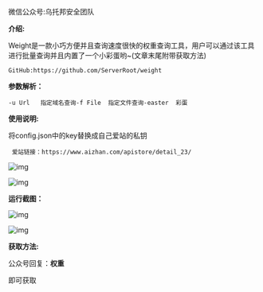 微信公众号:乌托邦安全团队

**介绍:**

  Weight是一款小巧方便并且查询速度很快的权重查询工具，用户可以通过该工具进行批量查询并且内置了一个小彩蛋哟~(文章末尾附带获取方法)

```
GitHub:https://github.com/ServerRoot/weight
```

**参数解析：**

```
-u Url   指定域名查询-f File  指定文件查询-easter  彩蛋
```

**使用说明:**

  将config.json中的key替换成自己爱站的私钥

```
 爱站链接：https://www.aizhan.com/apistore/detail_23/
```

![img](https://mmbiz.qpic.cn/mmbiz_png/UqnQlczyIgob6E5RvybOjbaVQM4zaeFjzrGa14ic7hibBvgAqpDqQsQFWySSppJHqzWn1O0Legs9rs4ySPqlrQ5w/640?wx_fmt=png)

![img](https://mmbiz.qpic.cn/mmbiz_png/UqnQlczyIgob6E5RvybOjbaVQM4zaeFjCohs7LpetdpJEDErfrT1dgoy8utQAmfQcIymNP13EFVZLfBlVb4X7w/640?wx_fmt=png)

**运行截图：**  

![img](https://mmbiz.qpic.cn/mmbiz_png/UqnQlczyIgob6E5RvybOjbaVQM4zaeFjdcGe8qRSvicCs6W6OElCMONa9OuSGV1FHwYAV7tjKmicJs90Micv7d7nQ/640?wx_fmt=png)

![img](https://mmbiz.qpic.cn/mmbiz_png/UqnQlczyIgob6E5RvybOjbaVQM4zaeFjRxz3VH4NGsUQ0hEKevsL7Gt8Dx6iazq2RNzgb3whbHf53fKIvLPMnjA/640?wx_fmt=png)

**获取方法:**

公众号回复：**权重** 

即可获取
